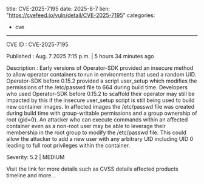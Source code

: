  
title: CVE-2025-7195
date: 2025-8-7
lien: "https://cvefeed.io/vuln/detail/CVE-2025-7195"
categories:
  - cve
---

CVE ID : CVE-2025-7195

Published :  Aug. 7
2025
7:15 p.m. | 5 hours
34 minutes ago

Description : Early versions of Operator-SDK provided an insecure method to allow operator containers to run in environments that used a random UID. Operator-SDK before 0.15.2 provided a script
user_setup
which modifies the permissions of the /etc/passwd file to 664 during build time. Developers who used Operator-SDK before 0.15.2 to scaffold their operator may still be impacted by this if the insecure user_setup script is still being used to build new container images. In affected images
the /etc/passwd file was created during build time with group-writable permissions and a group ownership of root (gid=0). An attacker who can execute commands within an affected container
even as a non-root user
may be able to leverage their membership in the root group to modify the /etc/passwd file. This could allow the attacker to add a new user with any arbitrary UID
including UID 0
leading to full root privileges within the container.

Severity: 5.2 | MEDIUM

Visit the link for more details
such as CVSS details
affected products
timeline
and more...
